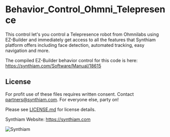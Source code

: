 ﻿# Behavior_Control_Ohmni_Telepresence

This control let's you control a Telepresence robot from Ohmnilabs using EZ-Builder and immediately get access to all the features that Synthiam platform offers including face detection, automated tracking, easy navigation and more.

The compiled EZ-Builder behavior control for this code is here: https://synthiam.com/Software/Manual/18615

## License

For profit use of these files requires written consent. Contact partners@synthiam.com. For everyone else, party on!

Please see [LICENSE.md](https://github.com/synthiam/Behavior_Control_Ohmni_Telepresence/blob/master/LICENSE.md) for license details.

Synthiam Website: https://synthiam.com

![Synthiam](https://live.staticflickr.com/65535/47791527651_358dffb302_m.jpg)